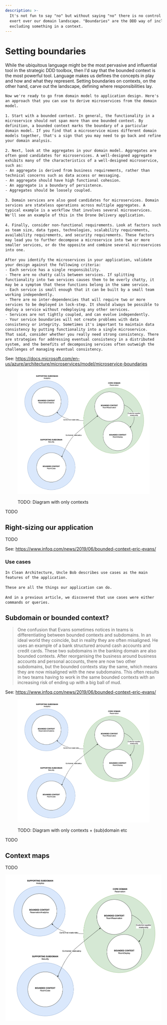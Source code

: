 ```yaml
---
description: >-
  It's not fun to say "no" but without saying "no" there is no control we can
  exert over our domain landscape. "Boundaries" are the DDD way of including or
  excluding something in a context.
---
```


# Setting boundaries

While the ubiquitous language might be the most pervasive and influential tool in the strategic DDD toolbox, then I'd say that the bounded context is the most powerful tool. Language makes us defines the concepts in play and how and what they represent. Setting boundaries on contexts, on the other hand, carve out the landscape, defining where responsibilities lay.



```
Now we're ready to go from domain model to application design. Here's an approach that you can use to derive microservices from the domain model.

1. Start with a bounded context. In general, the functionality in a microservice should not span more than one bounded context. By definition, a bounded context marks the boundary of a particular domain model. If you find that a microservice mixes different domain models together, that's a sign that you may need to go back and refine your domain analysis.

2. Next, look at the aggregates in your domain model. Aggregates are often good candidates for microservices. A well-designed aggregate exhibits many of the characteristics of a well-designed microservice, such as:
- An aggregate is derived from business requirements, rather than technical concerns such as data access or messaging.
- An aggregate should have high functional cohesion.
- An aggregate is a boundary of persistence.
- Aggregates should be loosely coupled.

3. Domain services are also good candidates for microservices. Domain services are stateless operations across multiple aggregates. A typical example is a workflow that involves several microservices. We'll see an example of this in the Drone Delivery application.

4. Finally, consider non-functional requirements. Look at factors such as team size, data types, technologies, scalability requirements, availability requirements, and security requirements. These factors may lead you to further decompose a microservice into two or more smaller services, or do the opposite and combine several microservices into one.

After you identify the microservices in your application, validate your design against the following criteria:
- Each service has a single responsibility.
- There are no chatty calls between services. If splitting functionality into two services causes them to be overly chatty, it may be a symptom that these functions belong in the same service.
- Each service is small enough that it can be built by a small team working independently.
- There are no inter-dependencies that will require two or more services to be deployed in lock-step. It should always be possible to deploy a service without redeploying any other services.
- Services are not tightly coupled, and can evolve independently.
- Your service boundaries will not create problems with data consistency or integrity. Sometimes it's important to maintain data consistency by putting functionality into a single microservice.
That said, consider whether you really need strong consistency. There are strategies for addressing eventual consistency in a distributed system, and the benefits of decomposing services often outweigh the challenges of managing eventual consistency.
```

See: https://docs.microsoft.com/en-us/azure/architecture/microservices/model/microservice-boundaries

<figure><img src="../.gitbook/assets/Get-A-Room Context Map.png" alt=""><figcaption><p>TODO: Diagram with only contexts</p></figcaption></figure>

TODO

## Right-sizing our application

TODO

See: https://www.infoq.com/news/2019/06/bounded-context-eric-evans/

### Use cases

```
In Clean Architecture, Uncle Bob describes use cases as the main features of the application.

These are all the things our application can do.

And in a previous article, we discovered that use cases were either commands or queries.
```

## Subdomain or bounded context?



> One confusion that Evans sometimes notices in teams is differentiating between bounded contexts and subdomains. In an ideal world they coincide, but in reality they are often misaligned. He uses an example of a bank structured around cash accounts and credit cards. These two subdomains in the banking domain are also bounded contexts. After reorganising the business around business accounts and personal accounts, there are now two other subdomains, but the bounded contexts stay the same, which means they are now misaligned with the new subdomains. This often results in two teams having to work in the same bounded contexts with an increasing risk of ending up with a big ball of mud.

See: https://www.infoq.com/news/2019/06/bounded-context-eric-evans/

<figure><img src="../.gitbook/assets/Get-A-Room Context Map.png" alt=""><figcaption><p>TODO: Diagram with only contexts + (sub)domain etc</p></figcaption></figure>

TODO

## Context maps

TODO

![TODO: Complete with relations etc](<../.gitbook/assets/Get-A-Room Context Map.png>)

##
